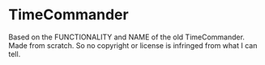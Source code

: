 # TimeCommander
Based on the FUNCTIONALITY and NAME of the old TimeCommander. Made from scratch. So no copyright or license is infringed from what I can tell.
